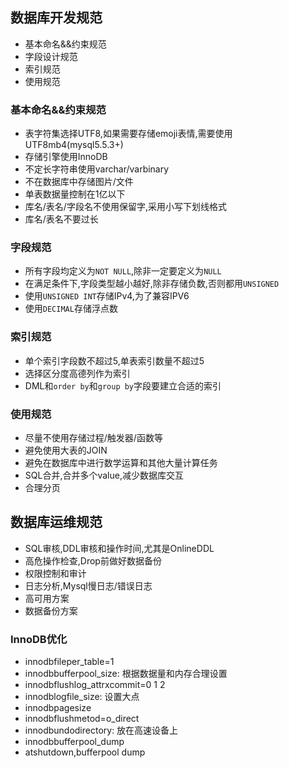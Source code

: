 
## 数据库开发规范
* 基本命名&&约束规范
* 字段设计规范
* 索引规范
* 使用规范

### 基本命名&&约束规范
* 表字符集选择UTF8,如果需要存储emoji表情,需要使用UTF8mb4(mysql5.5.3+)
* 存储引擎使用InnoDB
* 不定长字符串使用varchar/varbinary
* 不在数据库中存储图片/文件
* 单表数据量控制在1亿以下
* 库名/表名/字段名不使用保留字,采用小写下划线格式
* 库名/表名不要过长

### 字段规范
* 所有字段均定义为`NOT NULL`,除非一定要定义为`NULL`
* 在满足条件下,字段类型越小越好,除非存储负数,否则都用`UNSIGNED`
* 使用`UNSIGNED INT`存储IPv4,为了兼容IPV6
* 使用`DECIMAL`存储浮点数

### 索引规范
* 单个索引字段数不超过5,单表索引数量不超过5
* 选择区分度高德列作为索引
* DML和`order by`和`group by`字段要建立合适的索引

### 使用规范
* 尽量不使用存储过程/触发器/函数等
* 避免使用大表的JOIN
* 避免在数据库中进行数学运算和其他大量计算任务
* SQL合并,合并多个value,减少数据库交互
* 合理分页

## 数据库运维规范
* SQL审核,DDL审核和操作时间,尤其是OnlineDDL
* 高危操作检查,Drop前做好数据备份
* 权限控制和审计
* 日志分析,Mysql慢日志/错误日志
* 高可用方案
* 数据备份方案

### InnoDB优化
* innodbfileper_table=1
* innodbbufferpool_size: 根据数据量和内存合理设置
* innodbflushlog_attrxcommit=0 1 2
* innodblogfile_size: 设置大点
* innodbpagesize
* innodbflushmetod=o_direct
* innodbundodirectory: 放在高速设备上
* innodbbufferpool_dump
* atshutdown,bufferpool dump
